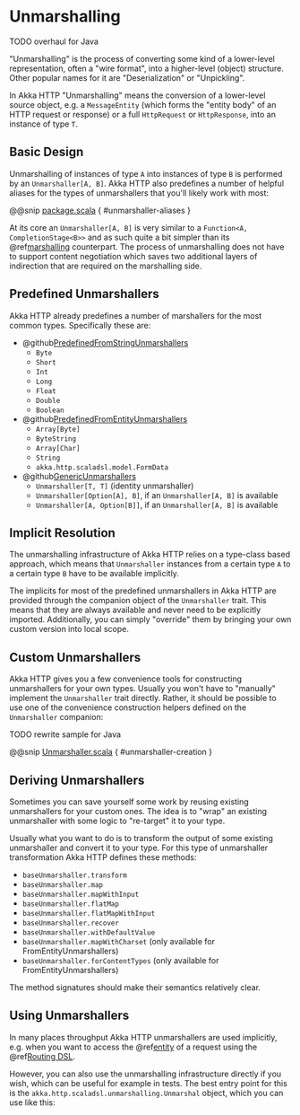 <a id="http-unmarshalling-java"></a>
# Unmarshalling

TODO overhaul for Java

"Unmarshalling" is the process of converting some kind of a lower-level representation, often a "wire format", into a
higher-level (object) structure. Other popular names for it are "Deserialization" or "Unpickling".

In Akka HTTP "Unmarshalling" means the conversion of a lower-level source object, e.g. a `MessageEntity`
(which forms the "entity body" of an HTTP request or response) or a full `HttpRequest` or `HttpResponse`,
into an instance of type `T`.

## Basic Design

Unmarshalling of instances of type `A` into instances of type `B` is performed by an `Unmarshaller[A, B]`.
Akka HTTP also predefines a number of helpful aliases for the types of unmarshallers that you'll likely work with most:

@@snip [package.scala](../../../../../../../akka-http/src/main/scala/akka/http/scaladsl/unmarshalling/package.scala) { #unmarshaller-aliases }

At its core an `Unmarshaller[A, B]` is very similar to a `Function<A, CompletionStage<B>>` and as such quite a bit simpler
than its @ref[marshalling](marshalling.md#http-marshalling-java) counterpart. The process of unmarshalling does not have to support
content negotiation which saves two additional layers of indirection that are required on the marshalling side.

## Predefined Unmarshallers

Akka HTTP already predefines a number of marshallers for the most common types.
Specifically these are:

 * @github[PredefinedFromStringUnmarshallers](/akka-http/src/main/scala/akka/http/scaladsl/unmarshalling/PredefinedFromStringUnmarshallers.scala)
    * `Byte`
    * `Short`
    * `Int`
    * `Long`
    * `Float`
    * `Double`
    * `Boolean`
 * @github[PredefinedFromEntityUnmarshallers](/akka-http/src/main/scala/akka/http/scaladsl/unmarshalling/PredefinedFromEntityUnmarshallers.scala)
    * `Array[Byte]`
    * `ByteString`
    * `Array[Char]`
    * `String`
    * `akka.http.scaladsl.model.FormData`
 * @github[GenericUnmarshallers](/akka-http/src/main/scala/akka/http/scaladsl/unmarshalling/GenericUnmarshallers.scala)
    * `Unmarshaller[T, T]` (identity unmarshaller)
    * `Unmarshaller[Option[A], B]`, if an `Unmarshaller[A, B]` is available
    * `Unmarshaller[A, Option[B]]`, if an `Unmarshaller[A, B]` is available

## Implicit Resolution

The unmarshalling infrastructure of Akka HTTP relies on a type-class based approach, which means that `Unmarshaller`
instances from a certain type `A` to a certain type `B` have to be available implicitly.

The implicits for most of the predefined unmarshallers in Akka HTTP are provided through the companion object of the
`Unmarshaller` trait. This means that they are always available and never need to be explicitly imported.
Additionally, you can simply "override" them by bringing your own custom version into local scope.

## Custom Unmarshallers

Akka HTTP gives you a few convenience tools for constructing unmarshallers for your own types.
Usually you won't have to "manually" implement the `Unmarshaller` trait directly.
Rather, it should be possible to use one of the convenience construction helpers defined on the `Unmarshaller`
companion:

TODO rewrite sample for Java
<!--  -->

@@snip [Unmarshaller.scala](../../../../../../../akka-http/src/main/scala/akka/http/scaladsl/unmarshalling/Unmarshaller.scala) { #unmarshaller-creation }

## Deriving Unmarshallers

Sometimes you can save yourself some work by reusing existing unmarshallers for your custom ones.
The idea is to "wrap" an existing unmarshaller with some logic to "re-target" it to your type.

Usually what you want to do is to transform the output of some existing unmarshaller and convert it to your type.
For this type of unmarshaller transformation Akka HTTP defines these methods:

 * `baseUnmarshaller.transform`
 * `baseUnmarshaller.map`
 * `baseUnmarshaller.mapWithInput`
 * `baseUnmarshaller.flatMap`
 * `baseUnmarshaller.flatMapWithInput`
 * `baseUnmarshaller.recover`
 * `baseUnmarshaller.withDefaultValue`
 * `baseUnmarshaller.mapWithCharset` (only available for FromEntityUnmarshallers)
 * `baseUnmarshaller.forContentTypes` (only available for FromEntityUnmarshallers)

The method signatures should make their semantics relatively clear.

## Using Unmarshallers

In many places throughput Akka HTTP unmarshallers are used implicitly, e.g. when you want to access the @ref[entity](../routing-dsl/directives/marshalling-directives/entity.md#entity-java)
of a request using the @ref[Routing DSL](../routing-dsl/index.md#http-high-level-server-side-api-java).

However, you can also use the unmarshalling infrastructure directly if you wish, which can be useful for example in tests.
The best entry point for this is the `akka.http.scaladsl.unmarshalling.Unmarshal` object, which you can use like this:
<!-- TODO rewrite for java -->
<!-- .. includecode2:: ../../../../../test/java/docs/http/scaladsl/UnmarshalSpec.scala
:snippet: use-unmarshal -->
